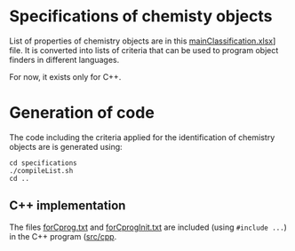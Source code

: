 # Specifications of chemisty objects 
List of properties of chemistry objects are in this [mainClassification.xlsx](mainClassification.xlsx)] file.
It is converted into lists of criteria that can be used to program object finders in different languages.

For now, it exists only for C++.
# Generation of code  

The code including the criteria applied for the identification of chemistry objects are is generated using:
```
cd specifications
./compileList.sh
cd ..

```

## C++ implementation
The files [forCprog.txt](forCprog.txt) and [forCprogInit.txt](forCprogInit.txt) are included (using `#include ...`) in the C++ program ([src/cpp](../src/cpp/README.md).
